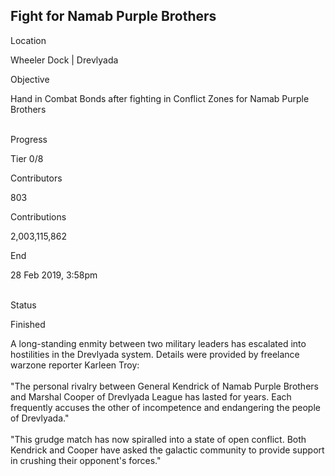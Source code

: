 ## Fight for Namab Purple Brothers

Location

Wheeler Dock \| Drevlyada

Objective

Hand in Combat Bonds after fighting in Conflict Zones for Namab Purple
Brothers

\
Progress

Tier 0/8

Contributors

803

Contributions

2,003,115,862

End

28 Feb 2019, 3:58pm

\
Status

Finished

A long-standing enmity between two military leaders has escalated into
hostilities in the Drevlyada system. Details were provided by freelance
warzone reporter Karleen Troy:\
\
\"The personal rivalry between General Kendrick of Namab Purple Brothers
and Marshal Cooper of Drevlyada League has lasted for years. Each
frequently accuses the other of incompetence and endangering the people
of Drevlyada.\"\
\
\"This grudge match has now spiralled into a state of open conflict.
Both Kendrick and Cooper have asked the galactic community to provide
support in crushing their opponent\'s forces.\"
